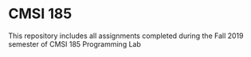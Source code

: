 # CMSI 185
This repository includes all assignments completed during the Fall 2019 semester of CMSI 185 Programming Lab
